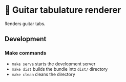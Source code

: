 # 🎸 Guitar tabulature renderer

Renders guitar tabs.

## Development

### Make commands

* `make serve` starts the development server
* `make dist` builds the bundle into `dist/` directory
* `make clean` cleans the directory


